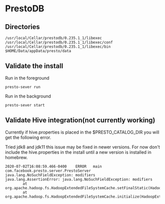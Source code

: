 # PrestoDB

## Directories

```console
/usr/local/Cellar/prestodb/0.235.1_1/libexec
/usr/local/Cellar/prestodb/0.235.1_1/libexec/conf
/usr/local/Cellar/prestodb/0.235.1_1/libexec/bin
$HOME/Data/appData/presto/data
```

## Validate the install

Run in the foreground

```console
presto-sever run
```

Run in the background

```console
presto-sever start
```

## Validate Hive integration(not currently working)

Currently if hive.properties is placed in the \$PRESTO_CATALOG_DIR you will get the following error.

Tried jdk8 and jdk11 this issue may be fixed in newer versions. For now don't include the hive.properties in the install until a new version is installed in homebrew.

```console
2020-07-02T16:08:59.466-0400    ERROR   main    com.facebook.presto.server.PrestoServer java.lang.NoSuchFieldException: modifiers
java.lang.AssertionError: java.lang.NoSuchFieldException: modifiers
        at org.apache.hadoop.fs.HadoopExtendedFileSystemCache.setFinalStatic(HadoopExtendedFileSystemCache.java:47)
        at org.apache.hadoop.fs.HadoopExtendedFileSystemCache.initialize(HadoopExtendedFileSystemCache.java:28)
```
